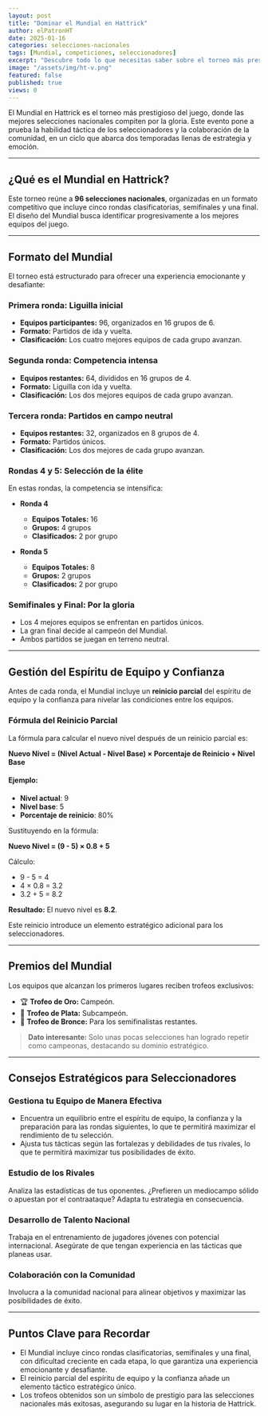 ```yaml
---
layout: post
title: "Dominar el Mundial en Hattrick"
author: elPatronHT
date: 2025-01-16
categories: selecciones-nacionales
tags: [Mundial, competiciones, seleccionadores]
excerpt: "Descubre todo lo que necesitas saber sobre el torneo más prestigioso de Hattrick: su formato, estrategias y premios, y lleva a tu selección a lo más alto."
image: "/assets/img/ht-v.png"
featured: false
published: true
views: 0
---
```


El Mundial en Hattrick es el torneo más prestigioso del juego, donde las mejores selecciones nacionales compiten por la gloria. Este evento pone a prueba la habilidad táctica de los seleccionadores y la colaboración de la comunidad, en un ciclo que abarca dos temporadas llenas de estrategia y emoción.

---

## ¿Qué es el Mundial en Hattrick?

Este torneo reúne a **96 selecciones nacionales**, organizadas en un formato competitivo que incluye cinco rondas clasificatorias, semifinales y una final. El diseño del Mundial busca identificar progresivamente a los mejores equipos del juego.

---

## Formato del Mundial

El torneo está estructurado para ofrecer una experiencia emocionante y desafiante:

### **Primera ronda: Liguilla inicial**

- **Equipos participantes:** 96, organizados en 16 grupos de 6.
- **Formato:** Partidos de ida y vuelta.
- **Clasificación:** Los cuatro mejores equipos de cada grupo avanzan.

### **Segunda ronda: Competencia intensa**

- **Equipos restantes:** 64, divididos en 16 grupos de 4.
- **Formato:** Liguilla con ida y vuelta.
- **Clasificación:** Los dos mejores equipos de cada grupo avanzan.

### **Tercera ronda: Partidos en campo neutral**

- **Equipos restantes:** 32, organizados en 8 grupos de 4.
- **Formato:** Partidos únicos.
- **Clasificación:** Los dos mejores de cada grupo avanzan.

### **Rondas 4 y 5: Selección de la élite**

En estas rondas, la competencia se intensifica:

- **Ronda 4**

  - **Equipos Totales:** 16
  - **Grupos:** 4 grupos
  - **Clasificados:** 2 por grupo

- **Ronda 5**
  - **Equipos Totales:** 8
  - **Grupos:** 2 grupos
  - **Clasificados:** 2 por grupo

### **Semifinales y Final: Por la gloria**

- Los 4 mejores equipos se enfrentan en partidos únicos.
- La gran final decide al campeón del Mundial.
- Ambos partidos se juegan en terreno neutral.

---

## Gestión del Espíritu de Equipo y Confianza

Antes de cada ronda, el Mundial incluye un **reinicio parcial** del espíritu de equipo y la confianza para nivelar las condiciones entre los equipos.

### Fórmula del Reinicio Parcial

La fórmula para calcular el nuevo nivel después de un reinicio parcial es:

**Nuevo Nivel = (Nivel Actual - Nivel Base) × Porcentaje de Reinicio + Nivel Base**

#### Ejemplo:

- **Nivel actual**: 9
- **Nivel base**: 5
- **Porcentaje de reinicio**: 80%

Sustituyendo en la fórmula:

**Nuevo Nivel = (9 - 5) × 0.8 + 5**

Cálculo:

- 9 - 5 = 4
- 4 × 0.8 = 3.2
- 3.2 + 5 = 8.2

**Resultado:** El nuevo nivel es **8.2**.

Este reinicio introduce un elemento estratégico adicional para los seleccionadores.

---

## Premios del Mundial

Los equipos que alcanzan los primeros lugares reciben trofeos exclusivos:

- 🏆 **Trofeo de Oro:** Campeón.
- 🥈 **Trofeo de Plata:** Subcampeón.
- 🥉 **Trofeo de Bronce:** Para los semifinalistas restantes.

> **Dato interesante:** Solo unas pocas selecciones han logrado repetir como campeonas, destacando su dominio estratégico.

---

## Consejos Estratégicos para Seleccionadores

### **Gestiona tu Equipo de Manera Efectiva**

- Encuentra un equilibrio entre el espíritu de equipo, la confianza y la preparación para las rondas siguientes, lo que te permitirá maximizar el rendimiento de tu selección.
- Ajusta tus tácticas según las fortalezas y debilidades de tus rivales, lo que te permitirá maximizar tus posibilidades de éxito.

### **Estudio de los Rivales**

Analiza las estadísticas de tus oponentes. ¿Prefieren un mediocampo sólido o apuestan por el contraataque? Adapta tu estrategia en consecuencia.

### **Desarrollo de Talento Nacional**

Trabaja en el entrenamiento de jugadores jóvenes con potencial internacional. Asegúrate de que tengan experiencia en las tácticas que planeas usar.

### **Colaboración con la Comunidad**

Involucra a la comunidad nacional para alinear objetivos y maximizar las posibilidades de éxito.

---

## Puntos Clave para Recordar

- El Mundial incluye cinco rondas clasificatorias, semifinales y una final, con dificultad creciente en cada etapa, lo que garantiza una experiencia emocionante y desafiante.
- El reinicio parcial del espíritu de equipo y la confianza añade un elemento táctico estratégico único.
- Los trofeos obtenidos son un símbolo de prestigio para las selecciones nacionales más exitosas, asegurando su lugar en la historia de Hattrick.
